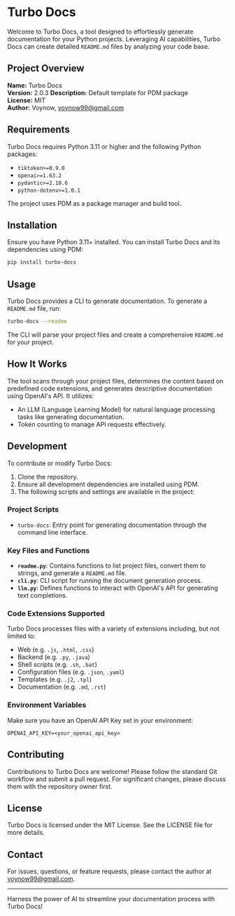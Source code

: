 # Turbo Docs

Welcome to Turbo Docs, a tool designed to effortlessly generate documentation for your Python projects. Leveraging AI capabilities, Turbo Docs can create detailed `README.md` files by analyzing your code base.

## Project Overview

**Name:** Turbo Docs  
**Version:** 2.0.3 
**Description:** Default template for PDM package  
**License:** MIT  
**Author:** Voynow, [voynow99@gmail.com](mailto:voynow99@gmail.com)

## Requirements

Turbo Docs requires Python 3.11 or higher and the following Python packages:

- `tiktoken>=0.9.0`
- `openai>=1.63.2`
- `pydantic>=2.10.6`
- `python-dotenv>=1.0.1`

The project uses PDM as a package manager and build tool.

## Installation

Ensure you have Python 3.11+ installed. You can install Turbo Docs and its dependencies using PDM:

```bash
pip install turbo-docs
```

## Usage

Turbo Docs provides a CLI to generate documentation. To generate a `README.md` file, run:

```bash
turbo-docs --readme
```

The CLI will parse your project files and create a comprehensive `README.md` for your project.

## How It Works

The tool scans through your project files, determines the content based on predefined code extensions, and generates descriptive documentation using OpenAI's API. It utilizes:

- An LLM (Language Learning Model) for natural language processing tasks like generating documentation.
- Token counting to manage API requests effectively.

## Development

To contribute or modify Turbo Docs:

1. Clone the repository.
2. Ensure all development dependencies are installed using PDM.
3. The following scripts and settings are available in the project:

### Project Scripts

- `turbo-docs`: Entry point for generating documentation through the command line interface.

### Key Files and Functions

- **`readme.py`**: Contains functions to list project files, convert them to strings, and generate a `README.md` file.
- **`cli.py`**: CLI script for running the document generation process.
- **`llm.py`**: Defines functions to interact with OpenAI's API for generating text completions.

### Code Extensions Supported

Turbo Docs processes files with a variety of extensions including, but not limited to:

- Web (e.g. `.js`, `.html`, `.css`)
- Backend (e.g. `.py`, `.java`)
- Shell scripts (e.g. `.sh`, `.bat`)
- Configuration files (e.g. `.json`, `.yaml`)
- Templates (e.g. `.j2`, `.tpl`)
- Documentation (e.g. `.md`, `.rst`)

### Environment Variables

Make sure you have an OpenAI API Key set in your environment:

```
OPENAI_API_KEY=<your_openai_api_key>
```

## Contributing

Contributions to Turbo Docs are welcome! Please follow the standard Git workflow and submit a pull request. For significant changes, please discuss them with the repository owner first.

## License

Turbo Docs is licensed under the MIT License. See the LICENSE file for more details.

## Contact

For issues, questions, or feature requests, please contact the author at [voynow99@gmail.com](mailto:voynow99@gmail.com).

---

Harness the power of AI to streamline your documentation process with Turbo Docs!